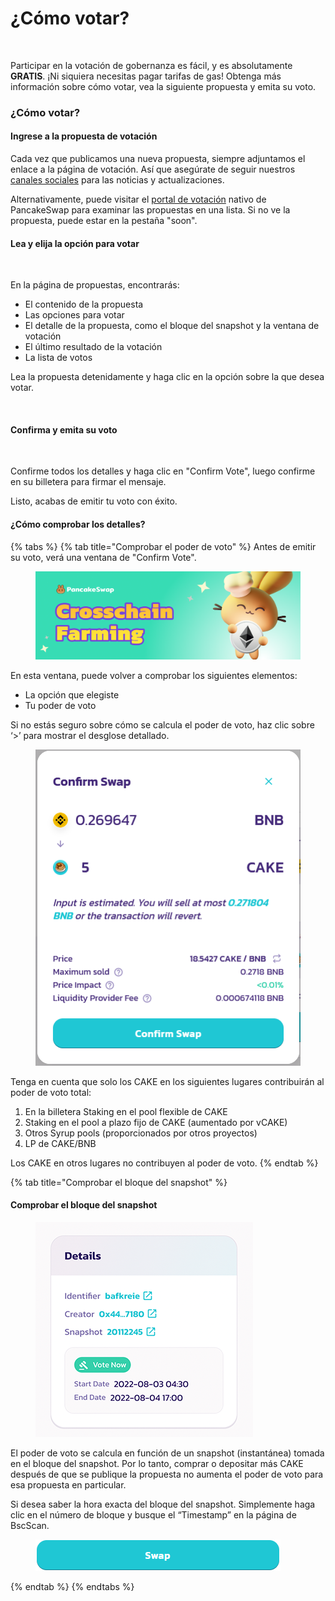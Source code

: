 # ¿Cómo votar?

<figure><img src="https://lh6.googleusercontent.com/G0N1UaE--Dupxg3Wfd8fq91ra5DpZa0cIB33cITKsqIMPAxOiJA_KkqXDTQorlYtN8LvkIp5gb3DNXjZ1sTrEabbI4axc87b6lS6yZtWP8AFKAginfoZkOH0yKTOdZPCoaRzENweOLonpjt8P5NfHDMKhHXVQ9i2ecxNLg-RONl9FcuL_9lnmebGKfT1lw" alt=""><figcaption></figcaption></figure>

Participar en la votación de gobernanza es fácil, y es absolutamente **GRATIS**. ¡Ni siquiera necesitas pagar tarifas de gas! Obtenga más información sobre cómo votar, vea la siguiente propuesta y emita su voto.&#x20;

### ¿Cómo votar?&#x20;

#### Ingrese a la propuesta de votación&#x20;

Cada vez que publicamos una nueva propuesta, siempre adjuntamos el enlace a la página de votación. Así que asegúrate de seguir nuestros [canales sociales](https://docs.pancakeswap.finance/v/espanol/contacto) para las noticias y actualizaciones.&#x20;

Alternativamente, puede visitar el [portal de votación](https://voting.pancakeswap.finance/?\_gl=1\*pc8o0h\*\_ga\*MTUzNDEzNDQxMy4xNjAwNzkzNDM4\*\_ga\_334KNG3DMQ\*MTYwNDMwMTk4Ni42MC4xLjE2MDQzMDM3MDIuMA..#/) nativo de PancakeSwap para examinar las propuestas en una lista. Si no ve la propuesta, puede estar en la pestaña "soon".&#x20;

#### Lea y elija la opción para votar

<figure><img src="https://lh6.googleusercontent.com/Tl1qELO4IpBl3aakvY3mJYzXZgUsmU_8ij59MPt6y1-AcSL0dwfnw8SDJVw04EK5ebbey8HT__Gybk1Ry5C3V0yfHdSL7UhToGtvFuig8HtsAVQZuCd6jP_djzexrvhQyBV3rCwLYn3iaSD2Xtml4GD-nE8jHwsDT5Ryx4BPjxRkZqmUzHJzVzW2LDykzw" alt=""><figcaption></figcaption></figure>

En la página de propuestas, encontrarás:&#x20;

* El contenido de la propuesta&#x20;
* Las opciones para votar&#x20;
* El detalle de la propuesta, como el bloque del snapshot y la ventana de votación&#x20;
* El último resultado de la votación&#x20;
* La lista de votos&#x20;

Lea la propuesta detenidamente y haga clic en la opción sobre la que desea votar.

<figure><img src="https://lh6.googleusercontent.com/GUzgiPK8G3H3d3JVGfV8yWdzFlrnGzJEhRdzvA3mLrNWdjAfjl1j3lpNNYZdM_fipBzsQ9oncHG4qpj9UvwU6B1zTZFeA--mDbqoiFT8yofla4u5afRBmV4GypYV0JIeXE7SY0lieW5tJ9PV-6w8msBR9VVtYFstghQT7WtV5Bjcm-6R64KAb6Rxzx3OLQ" alt=""><figcaption></figcaption></figure>

#### Confirma y emita su voto

<figure><img src="https://lh6.googleusercontent.com/7HT4sfXE-wVDTA7ETil13dNI6ogqcynxYnVNq5R5fHdhu19r3nzLfqKcGIQ9nP3s1OUh26o1CwYjcxN-YhcI3Dxm7TZxPViYo3NDr44A_HzE-Cw0SKFI_m3o_VjJkD3kVv-U78KQuJ54x_5jmim4CtJWyb59rT70t_9EuU3q9gKGEVY3jkud2EkyewZ1Yw" alt=""><figcaption></figcaption></figure>

Confirme todos los detalles y haga clic en "Confirm Vote", luego confirme en su billetera para firmar el mensaje.&#x20;

Listo, acabas de emitir tu voto con éxito.&#x20;

#### ¿Cómo comprobar los detalles?&#x20;

{% tabs %}
{% tab title="Comprobar el poder de voto" %}
Antes de emitir su voto, verá una ventana de "Confirm Vote".

<figure><img src="../../../.gitbook/assets/image (2) (1).png" alt=""><figcaption></figcaption></figure>

En esta ventana, puede volver a comprobar los siguientes elementos:

* &#x20;La opción que elegiste
* Tu poder de voto

Si no estás seguro sobre cómo se calcula el poder de voto, haz clic sobre ‘>’ para mostrar el desglose detallado.

<figure><img src="../../../.gitbook/assets/image (5) (1).png" alt=""><figcaption></figcaption></figure>

Tenga en cuenta que solo los CAKE en los siguientes lugares contribuirán al poder de voto total:&#x20;

1. En la billetera Staking en el pool flexible de CAKE &#x20;
2. Staking en el pool a plazo fijo de CAKE (aumentado por vCAKE)&#x20;
3. Otros Syrup pools (proporcionados por otros proyectos)&#x20;
4. LP de CAKE/BNB&#x20;

Los CAKE en otros lugares no contribuyen al poder de voto.
{% endtab %}

{% tab title="Comprobar el bloque del snapshot" %}
#### Comprobar el bloque del snapshot

<figure><img src="../../../.gitbook/assets/image (8) (4).png" alt=""><figcaption></figcaption></figure>

El poder de voto se calcula en función de un snapshot (instantánea) tomada en el bloque del snapshot. Por lo tanto, comprar o depositar más CAKE después de que se publique la propuesta no aumenta el poder de voto para esa propuesta en particular.&#x20;

Si desea saber la hora exacta del bloque del snapshot. Simplemente haga clic en el número de bloque y busque el “Timestamp” en la página de BscScan.

<figure><img src="../../../.gitbook/assets/image (15).png" alt=""><figcaption></figcaption></figure>
{% endtab %}
{% endtabs %}

